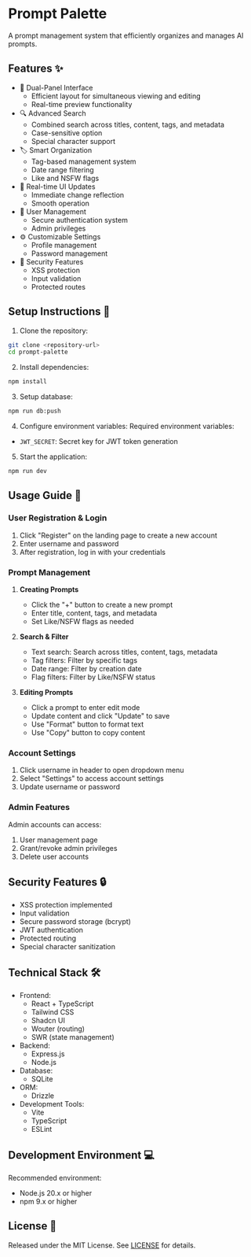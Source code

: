 # Prompt Palette

A prompt management system that efficiently organizes and manages AI prompts.

## Features ✨

- 📝 Dual-Panel Interface
  - Efficient layout for simultaneous viewing and editing
  - Real-time preview functionality
- 🔍 Advanced Search
  - Combined search across titles, content, tags, and metadata
  - Case-sensitive option
  - Special character support
- 🏷️ Smart Organization
  - Tag-based management system
  - Date range filtering
  - Like and NSFW flags
- 🔄 Real-time UI Updates
  - Immediate change reflection
  - Smooth operation
- 👥 User Management
  - Secure authentication system
  - Admin privileges
- ⚙️ Customizable Settings
  - Profile management
  - Password management
- 🔐 Security Features
  - XSS protection
  - Input validation
  - Protected routes

## Setup Instructions 🚀

1. Clone the repository:
```bash
git clone <repository-url>
cd prompt-palette
```

2. Install dependencies:
```bash
npm install
```

3. Setup database:
```bash
npm run db:push
```

4. Configure environment variables:
Required environment variables:
- `JWT_SECRET`: Secret key for JWT token generation

5. Start the application:
```bash
npm run dev
```

## Usage Guide 📖

### User Registration & Login
1. Click "Register" on the landing page to create a new account
2. Enter username and password
3. After registration, log in with your credentials

### Prompt Management
1. **Creating Prompts**
   - Click the "+" button to create a new prompt
   - Enter title, content, tags, and metadata
   - Set Like/NSFW flags as needed

2. **Search & Filter**
   - Text search: Search across titles, content, tags, metadata
   - Tag filters: Filter by specific tags
   - Date range: Filter by creation date
   - Flag filters: Filter by Like/NSFW status

3. **Editing Prompts**
   - Click a prompt to enter edit mode
   - Update content and click "Update" to save
   - Use "Format" button to format text
   - Use "Copy" button to copy content

### Account Settings
1. Click username in header to open dropdown menu
2. Select "Settings" to access account settings
3. Update username or password

### Admin Features
Admin accounts can access:
1. User management page
2. Grant/revoke admin privileges
3. Delete user accounts

## Security Features 🔒

- XSS protection implemented
- Input validation
- Secure password storage (bcrypt)
- JWT authentication
- Protected routing
- Special character sanitization

## Technical Stack 🛠

- Frontend:
  - React + TypeScript
  - Tailwind CSS
  - Shadcn UI
  - Wouter (routing)
  - SWR (state management)
- Backend:
  - Express.js
  - Node.js
- Database:
  - SQLite
- ORM: 
  - Drizzle
- Development Tools:
  - Vite
  - TypeScript
  - ESLint

## Development Environment 💻

Recommended environment:
- Node.js 20.x or higher
- npm 9.x or higher

## License 📄

Released under the MIT License. See [LICENSE](LICENSE) for details.
